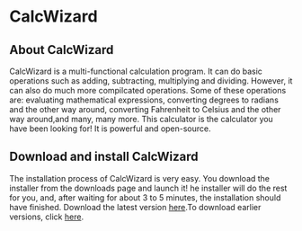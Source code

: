 <h1>CalcWizard</h1>
<h2>About CalcWizard</h2>
<p>CalcWizard is a multi-functional calculation program. It can do basic operations such as adding, subtracting, multiplying and dividing. However, it can also do much more compilcated operations. Some of these
operations are: evaluating mathematical expressions, converting degrees to radians and the other way around, converting Fahrenheit to Celsius and the other way around,and many, many more. This calculator is the
calculator you have been looking for! It is powerful and open-source.</p>
<h2>Download and install CalcWizard</h2>
<p>The installation process of CalcWizard is very easy. You download the installer from the downloads page and launch it! 
he installer will do the rest for you, and, after waiting for about 3 to 5 minutes, the installation should have finished. 
Download the latest version <a href="https://www.dropbox.com/s/yy8d8mz1yw1szqr/CalcWizard-7.1-Setup.exe?dl=1">here</a>.To download earlier versions, click <a href="cwd.html" >here</a>.</p>
